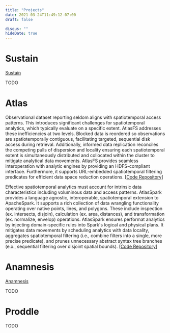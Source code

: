 ```yaml
---
title: "Projects"
date: 2021-03-24T11:49:12-07:00
draft: false

disqus: ""
hideDate: true
---
```


# Sustain

[Sustain](https://urban-sustain.org)

TODO

# Atlas

Observational dataset reporting seldom aligns with spatiotemporal access patterns. This introduces significant challenges for spatiotemporal analytics, which typically evaluate on a specific extent. AtlasFS addresses these inefficiencies at two levels. Blocked data is reordered so observations are spatiotemporally contiguous, facilitating targeted, sequential disk access during retrieval. Additionally, informed data replication reconciles the competing pulls of dispersion and locality ensuring each spatiotemporal extent is simultaneously distributed and collocated within the cluster to mitigate analytical data movements. AtlasFS provides seamless interoperation with analytic engines by providing an HDFS-compliant interface. Furthermore, it supports URL-embedded spatiotemporal filtering predicates for efficient data space reduction operations. \[[Code Repository](https://github.com/hamersaw/NahFS)\]

Effective spatiotemporal analytics must account for intrinsic data characteristics including voluminous data and access patterns. AtlasSpark provides a language agnostic, interoperable, spatiotemporal extension to ApacheSpark. It supports a rich collection of data wrangling functionality operating over native points, lines, and polygons. These include inspection (ex. intersects, disjoin), calculation (ex. area, distances), and transformation (ex. normalize, envelop) operations. AtlasSpark ensures performat analytics by injecting domain-specific rules into Spark's logical and physical plans. It mitigates data movements by scheduling analytics with data locality, aggregates spatiotemporal filtering (i.e., combine filters into a single, more precise predicate), and prunes unnecessary abstract syntax tree branches (e.x., sequential filtering over disjoint spatial bounds). \[[Code Repository](https://github.com/hamersaw/NahSpark)\]

# Anamnesis

[Anamnesis](https://github.com/hamersaw/anamnesis)

TODO

# Proddle

TODO
